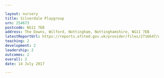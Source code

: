 ```yaml
---

layout: nursery
title: Silverdale Playgroup
urn: 254673
postcode: NG11 7EB
address: The Downs, Wilford, Nottingham, Nottinghamshire, NG11 7EB
latestReportUrl: https://reports.ofsted.gov.uk/provider/files/2716647/urn/254673.pdf
teaching: 2
development: 2
leadership: 2
outcomes: 2
overall: 2
date: 14 July 2017

---
```

